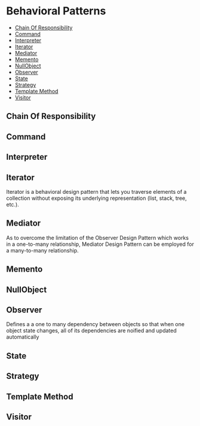 # Behavioral Patterns
- [Chain Of Responsibility](#chain-of-responsibility)
- [Command](#command)
- [Interpreter](#interpreter)
- [Iterator](#iterator)
- [Mediator](#mediator)
- [Memento](#memento)
- [NullObject](#nullobject)
- [Observer](#observer)
- [State](#state)
- [Strategy](#strategy)
- [Template Method](#template-method)
- [Visitor](#visitor)
## Chain Of Responsibility
## Command
## Interpreter
## Iterator
Iterator is a behavioral design pattern that lets you traverse elements of a collection without exposing its underlying representation (list, stack, tree, etc.).
## Mediator
As to overcome the limitation of the Observer Design Pattern which works in a one-to-many relationship, Mediator Design Pattern can be employed for a many-to-many relationship.
## Memento
## NullObject
## Observer
Defines a a one to many dependency between objects so that when one object state changes, 
all of its dependencies are noified and updated automatically
## State
## Strategy
## Template Method
## Visitor
